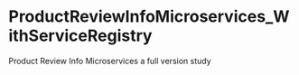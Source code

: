 # ProductReviewInfoMicroservices_WithServiceRegistry
Product Review Info Microservices a full version study
